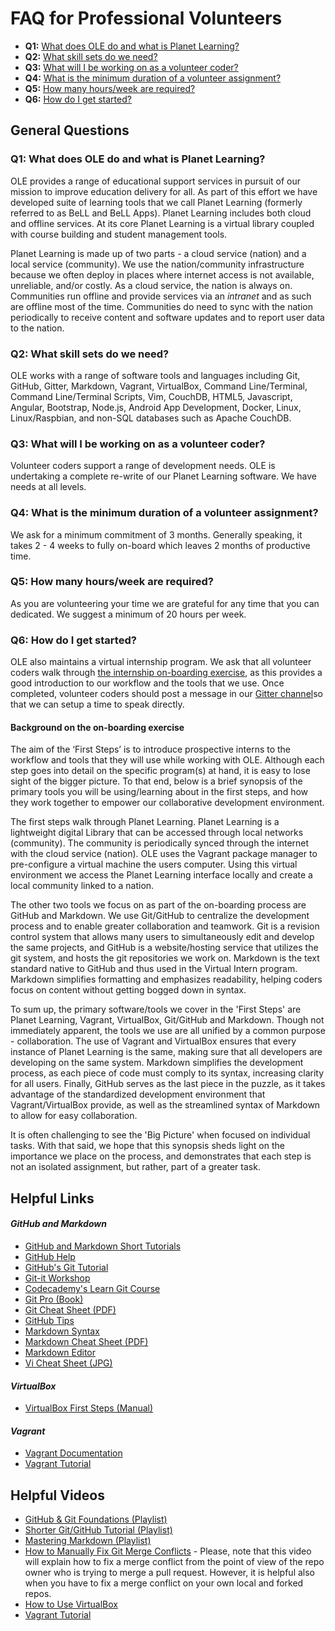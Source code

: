 # FAQ for Professional Volunteers

- **Q1:** [What does OLE do and what is Planet Learning?](#Q1:_What_does_OLE_do_and_what_is_Planet_Learning?)
- **Q2:** [What skill sets do we need?](#Q2:_What_skill_sets_do_we_need?)
- **Q3:** [What will I be working on as a volunteer coder?](#Q3:_What_will_I_be_working_on_as_a_volunteer_coder?)
- **Q4:** [What is the minimum duration of a volunteer assignment?](#Q4:_What_is_the_minimum_duration_of_a_volunteer_assignment?)
- **Q5:** [How many hours/week are required?](#Q5:_How_many_hours/week_are_required?)
- **Q6:** [How do I get started?](#Q6:_How_do_I_get_started?)

## General Questions

### Q1: What does OLE do and what is Planet Learning?

OLE provides a range of educational support services in pursuit of our mission to improve education delivery for all. As part of this effort we have developed suite of learning tools that we call Planet Learning (formerly referred to as BeLL and BeLL Apps). Planet Learning includes both cloud and offline services. At its core Planet Learning is a virtual library coupled with course building and student management tools. 

Planet Learning is made up of two parts - a cloud service (nation) and a local service (community). We use the nation/community infrastructure because we often deploy in places where internet access is not available, unreliable, and/or costly. As a cloud service, the nation is always on. Communities run offline and provide services via an *intranet* and as such are offline most of the time. Communities do need to sync with the nation periodically to receive content and software updates and to report user data to the nation. 

### Q2: What skill sets do we need?

OLE works with a range of software tools and languages including Git, GitHub, Gitter, Markdown, Vagrant, VirtualBox, Command Line/Terminal, Command Line/Terminal Scripts, Vim, CouchDB, HTML5, Javascript, Angular, Bootstrap, Node.js, Android App Development, Docker, Linux, Linux/Raspbian, and non-SQL databases such as Apache CouchDB.

### Q3: What will I be working on as a volunteer coder?

Volunteer coders support a range of development needs. OLE is undertaking a complete re-write of our Planet Learning software. We have needs at all levels. 

### Q4: What is the minimum duration of a volunteer assignment?

We ask for a minimum commitment of 3 months. Generally speaking, it takes 2 - 4 weeks to fully on-board which leaves 2 months of productive time. 

### Q5: How many hours/week are required?

As you are volunteering your time we are grateful for any time that you can dedicated. We suggest a minimum of 20 hours per week.

### Q6: How do I get started?

OLE also maintains a virtual internship program. We ask that all volunteer coders walk through [the internship on-boarding exercise](firststeps.md), as this provides a good introduction to our workflow and the tools that we use. Once completed, volunteer coders should post a message in our [Gitter channel](http://gitter.im/open-learning-exchange/chat)so that we can setup a time to speak directly. 

#### Background on the on-boarding exercise

The aim of the ‘First Steps’ is to introduce prospective interns to the workflow and tools that they will use while working with OLE. Although each step goes into detail on the specific program(s) at hand, it is easy to lose sight of the bigger picture. To that end, below is a brief synopsis of the primary tools you will be using/learning about in the first steps, and how they work together to empower our collaborative development environment.

The first steps walk through Planet Learning. Planet Learning is a lightweight digital Library that can be accessed through local networks (community). The community is periodically synced through the internet with the cloud service (nation). OLE uses the Vagrant package manager to pre-configure a virtual machine the users computer. Using this virtual environment we access the Planet Learning interface locally and create a local community linked to a nation.

The other two tools we focus on as part of the on-boarding process are GitHub and Markdown. We use Git/GitHub to centralize the development process and to enable greater collaboration and teamwork. Git is a revision control system that allows many users to simultaneously edit and develop the same projects, and GitHub is a website/hosting service that utilizes the git system, and hosts the git repositories we work on. Markdown is the text standard native to GitHub and thus used in the Virtual Intern program. Markdown simplifies formatting and emphasizes readability, helping coders focus on content without getting bogged down in syntax.

To sum up, the primary software/tools we cover in the 'First Steps' are Planet Learning, Vagrant, VirtualBox, Git/GitHub and Markdown. Though not immediately apparent, the tools we use are all unified by a common purpose - collaboration. The use of Vagrant and VirtualBox ensures that every instance of Planet Learning is the same, making sure that all developers are developing on the same system. Markdown simplifies the development process, as each piece of code must comply to its syntax, increasing clarity for all users. Finally, GitHub serves as the last piece in the puzzle, as it takes advantage of the standardized development environment that Vagrant/VirtualBox provide, as well as the streamlined syntax of Markdown to allow for easy collaboration.

It is often challenging to see the 'Big Picture' when focused on individual tasks. With that said, we hope that this synopsis sheds light on the importance we place on the process, and demonstrates that each step is not an isolated assignment, but rather, part of a greater task.

## Helpful Links

#### *GitHub and Markdown*

- [GitHub and Markdown Short Tutorials](https://guides.github.com/)
- [GitHub Help](https://help.github.com/categories/search/)
- [GitHub's Git Tutorial](https://try.github.io/)
- [Git-it Workshop](http://jlord.us/git-it/)
- [Codecademy's Learn Git Course](https://www.codecademy.com/learn/learn-git)
- [Git Pro (Book)](https://git-scm.com/book/en/v2)
- [Git Cheat Sheet (PDF)](https://education.github.com/git-cheat-sheet-education.pdf)
- [GitHub Tips](https://github.com/git-tips/tips/blob/master/README.md)
- [Markdown Syntax](https://daringfireball.net/projects/markdown/syntax)
- [Markdown Cheat Sheet (PDF)](https://enterprise.github.com/downloads/en/markdown-cheatsheet.pdf)
- [Markdown Editor](https://jbt.github.io/markdown-editor/)
- [Vi Cheat Sheet (JPG)](https://www.shell-tips.com/sheets/vi_help_sheet.jpg)

#### *VirtualBox*

- [VirtualBox First Steps (Manual)](https://www.virtualbox.org/manual/ch01.html)

#### *Vagrant*

- [Vagrant Documentation](https://www.vagrantup.com/docs/getting-started/)
- [Vagrant Tutorial](https://scotch.io/tutorials/get-vagrant-up-and-running-in-no-time)

## Helpful Videos

- [GitHub & Git Foundations (Playlist)](https://www.youtube.com/watch?list=PLg7s6cbtAD15G8lNyoaYDuKZSKyJrgwB-&v=FyfwLX4HAxM)
- [Shorter Git/GitHub Tutorial (Playlist)](https://www.youtube.com/watch?v=vR-y_2zWrIE&list=PLWKjhJtqVAbkFiqHnNaxpOPhh9tSWMXIF)
- [Mastering Markdown (Playlist)](https://www.youtube.com/watch?v=Je5w18nn-e8&list=PLu8EoSxDXHP7v7K5nZSMo9XWidbJ_Bns3)
- [How to Manually Fix Git Merge Conflicts](https://www.youtube.com/watch?v=g8BRcB9NLp4) - Please, note that this video will explain how to fix a merge conflict from the point of view of the repo owner who is trying to merge a pull request. However, it is helpful also when you have to fix a merge conflict on your own local and forked repos.
- [How to Use VirtualBox](https://www.youtube.com/watch?v=Dbblu_HVROk)
- [Vagrant Tutorial](https://www.youtube.com/watch?v=PmOMc4zfCSw)